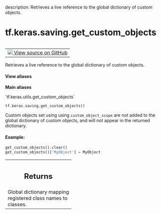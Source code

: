 description: Retrieves a live reference to the global dictionary of custom objects.

<div itemscope itemtype="http://developers.google.com/ReferenceObject">
<meta itemprop="name" content="tf.keras.saving.get_custom_objects" />
<meta itemprop="path" content="Stable" />
</div>

# tf.keras.saving.get_custom_objects

<!-- Insert buttons and diff -->

<table class="tfo-notebook-buttons tfo-api nocontent" align="left">
<td>
  <a target="_blank" href="https://github.com/keras-team/keras/tree/v2.15.0/keras/saving/object_registration.py#L75-L95">
    <img src="https://www.tensorflow.org/images/GitHub-Mark-32px.png" />
    View source on GitHub
  </a>
</td>
</table>



Retrieves a live reference to the global dictionary of custom objects.


<section class="expandable">
  <h4 class="showalways">View aliases</h4>
  <p>
<b>Main aliases</b>
<p>`tf.keras.utils.get_custom_objects`</p>
</p>
</section>

<pre class="devsite-click-to-copy prettyprint lang-py tfo-signature-link">
<code>tf.keras.saving.get_custom_objects()
</code></pre>



<!-- Placeholder for "Used in" -->

Custom objects set using using `custom_object_scope` are not added to the
global dictionary of custom objects, and will not appear in the returned
dictionary.

#### Example:



```python
get_custom_objects().clear()
get_custom_objects()['MyObject'] = MyObject
```

<!-- Tabular view -->
 <table class="responsive fixed orange">
<colgroup><col width="214px"><col></colgroup>
<tr><th colspan="2"><h2 class="add-link">Returns</h2></th></tr>
<tr class="alt">
<td colspan="2">
Global dictionary mapping registered class names to classes.
</td>
</tr>

</table>

